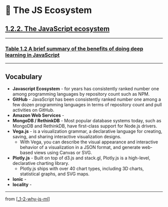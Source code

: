 # 🌱 The JS Ecosystem

## [**1.2.2.** The JavaScript ecosystem](https://livebook.manning.com/book/deep-learning-with-javascript/chapter-1/132)

---

### [**Table 1.2** A brief summary of the benefits of doing deep learning in JavaScript]()

---

## **Vocabulary**

- **Javascript Ecosystem** - for years has consistently ranked number one among programming languages by repository count such as NPM.
- **GitHub** - JavaScript has been consistently ranked number one among a few dozen programming languages in terms of repository count and pull activities on GitHub.
- **Amazon Web Services** -
- **MongoDB / RethinkDB** - Most popular database systems today, such as MongoDB and RethinkDB, have first-class support for Node.js drivers.
- **Vega.js** - is a visualization grammar, a declarative language for creating, saving, and sharing interactive visualization designs.
  - With Vega, you can describe the visual appearance and interactive behavior of a visualization in a JSON format, and generate web-based views using Canvas or SVG.
- **Plotly.js** - Built on top of d3.js and stack.gl, Plotly.js is a high-level, declarative charting library.
  - Plotly.js ships with over 40 chart types, including 3D charts, statistical graphs, and SVG maps.
- **Ionic** -
- **locality** -

---

from [[_1-2-why-js-ml]]

[//begin]: # "Autogenerated link references for markdown compatibility"
[_1-2-why-js-ml]: _1-2-why-js-ml.md "🌱 1.2. Why JS with ML?"
[//end]: # "Autogenerated link references"
